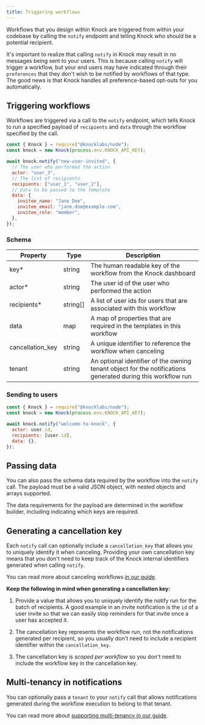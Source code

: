 ```yaml
---
title: Triggering workflows
---
```


Workflows that you design within Knock are triggered from within your codebase by calling the `notify` endpoint and telling Knock _who_ should be a potential recipient.

It's important to realize that calling `notify` in Knock may result in no messages being sent to your users. This
is because calling `notify` will trigger a workflow, but your end users
may have indicated through their `preferences` that they don't wish to be notified by workflows of that type. The good news is that Knock handles all preference-based opt-outs for you automatically.

## Triggering workflows

Workflows are triggered via a call to the `notify` endpoint, which tells Knock to run a specified payload of `recipients` and `data` through the workflow specified by the call.

```js
const { Knock } = require("@knocklabs/node");
const knock = new Knock(process.env.KNOCK_API_KEY);

await knock.notify("new-user-invited", {
  // The user who performed the action
  actor: "user_3",
  // The list of recipients
  recipients: ["user_1", "user_2"],
  // Data to be passed to the template
  data: {
    invitee_name: "Jane Doe",
    invitee_email: "jane.doe@example.com",
    invitee_role: "member",
  },
});
```

### Schema

| Property         | Type     | Description                                                                                                 |
| ---------------- | -------- | ----------------------------------------------------------------------------------------------------------- |
| key\*            | string   | The human readable key of the workflow from the Knock dashboard                                             |
| actor\*          | string   | The user id of the user who performed the action                                                            |
| recipients\*     | string[] | A list of user ids for users that are associated with this workflow                                         |
| data             | map      | A map of properties that are required in the templates in this workflow                                     |
| cancellation_key | string   | A unique identifier to reference the workflow when canceling                                                |
| tenant           | string   | An optional identifier of the owning tenant object for the notifications generated during this workflow run |

### Sending to users

```js
const { Knock } = require("@knocklabs/node");
const knock = new Knock(process.env.KNOCK_API_KEY);

await knock.notify("welcome-to-knock", {
  actor: user.id,
  recipients: [user.id],
  data: {},
});
```

## Passing data

You can also pass the schema data required by the workflow into the `notify` call. The
payload must be a valid JSON object, with nested objects and arrays supported.

The data requirements for the payload are determined in the workflow builder, including
indicating which keys are required.

<!-- ## Preventing duplicates

No one likes duplicate notifications.

To guard against sending duplicates you can implement idempotency into your notify calls such that subsequent
calls with the same `idempotencyKey` will fail if any of the previous calls have succeeded. We
recommend using an idempotency key with enough entropy, like a uuid v4.

We'll keep idempotency keys in our system for at least 7 days before they are purged.

```js
const { Knock } = require("@knocklabs/node");
const uuid = require("uuid4");
const knock = new Knock(process.env.KNOCK_API_KEY);

const idempotencyKey = uuid();

await knock.notify("new-user-invited", {
  actor: "user_3",
  recipients: ["user_1", "user_2"],
  data: {
    invitee_name: "Jane Doe",
    invitee_email: "jane.doe@example.com",
    invitee_role: "member",
  },
  idempotencyKey,
});
``` -->

## Generating a cancellation key

Each `notify` call can optionally include a `cancellation_key` that allows you to uniquely identify
it when canceling. Providing your own cancellation key means that you don't need to keep track of
the Knock internal identifiers generated when calling `notify`.

You can read more about canceling workflows [in our guide](/send-notifications/canceling-workflows).

**Keep the following in mind when generating a cancellation key:**

1. Provide a value that allows you to uniquely identify the notify run for the batch of recipients.
   A good example in an invite notification is the `id` of a user invite so that we can easily stop reminders
   for that invite once a user has accepted it.

2. The cancellation key represents the workflow _run_, not the notifications generated per recipient, so
   you usually don't need to include a recipient identifier within the `cancellation_key`.

3. The cancellation key is _scoped per workflow_ so you don't need to include the workflow key
   in the cancellation key.

## Multi-tenancy in notifications

You can optionally pass a `tenant` to your `notify` call that allows notifications generated during
the workflow execution to belong to that tenant.

You can read more about [supporting multi-tenancy in our guide](/send-and-manage-data/multi-tenancy).
